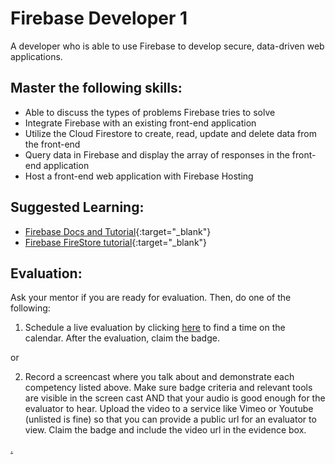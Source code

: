 # Firebase Developer 1

A developer who is able to use Firebase to develop secure, data-driven web applications.

## Master the following skills:

- Able to discuss the types of problems Firebase tries to solve
- Integrate Firebase with an existing front-end application
- Utilize the Cloud Firestore to create, read, update and delete data from the front-end
- Query data in Firebase and display the array of responses in the front-end application
- Host a front-end web application with Firebase Hosting

## Suggested Learning:

- [Firebase Docs and Tutorial](https://firebase.google.com/docs/web/setup){:target="\_blank"}
- [Firebase FireStore tutorial](https://www.youtube.com/watch?v=9zdvmgGsww0&list=PL4cUxeGkcC9jERUGvbudErNCeSZHWUVlb){:target="\_blank"}

## Evaluation:

Ask your mentor if you are ready for evaluation. Then, do one of the following:

1. Schedule a live evaluation by clicking [here](https://calendly.com/codex-evaluations/3?a1=Firebase%20Developer%201&a2=9x42ZE1TReGy7-go968UlA) to find a time on the calendar. After the evaluation, claim the badge.

or

2. Record a screencast where you talk about and demonstrate each competency listed above. Make sure badge criteria and relevant tools are visible in the screen cast AND that your audio is good enough for the evaluator to hear. Upload the video to a service like Vimeo or Youtube (unlisted is fine) so that you can provide a public url for an evaluator to view. Claim the badge and include the video url in the evidence box.

[.](level-3)
